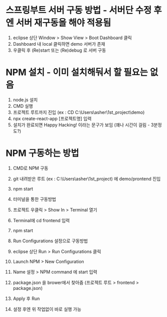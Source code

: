 # 스프링부트 서버 구동 방법 - 서버단 수정 후엔 서버 재구동을 해야 적용됨
  1. eclipse 상단 Window > Show View > Boot Dashboard 클릭
  2. Dashboard 내 local 클릭하면 demo 서버가 존재
  3. 우클릭 후 (Re)start 또는 (Re)debug 로 서버 구동


# NPM 설치 - 이미 설치해둬서 할 필요는 없음
  1. node.js 설치
  2. CMD 실행
  3. 프로젝트 루트까지 진입 (ex : CD C:\Users\asher\1st_project\demo)
  4. npx create-react-app [프로젝트명] 입력
  5. 설치가 완료되면 Happy Hacking! 이라는 문구가 보임 (꽤나 시간이 걸림 - 3분정도?)

# NPM 구동하는 방법
1. CMD로 NPM 구동
  1. git 내려받은 루트 (ex : C:\Users\asher\1st_project) 에 demo/prontend 진입
  2. npm start


2. 터미널을 통한 구동방법
  1. 프로젝트 우클릭 > Show In > Terminal 열기
  2. Terminal에 cd frontend 입력
  3. npm start

     
3. Run Configurations 설정으로 구동방법
  1. eclipse 상단 Run > Run Configurations 클릭
  2. Launch NPM > New Configuration
  3. Name 설정 > NPM command 에 start 입력
  4. package.json 을 brower에서 찾아줌 (프로젝트 루트 > frontend > package.json)
  5. Apply 후 Run
  6. 설정 후엔 위 작업없이 바로 실행 가능
